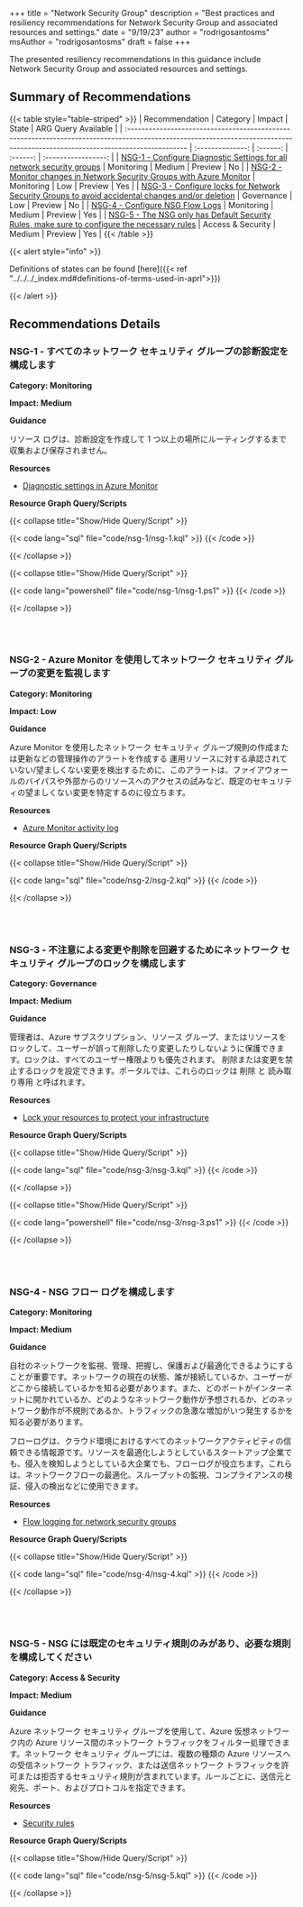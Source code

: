 +++
title = "Network Security Group"
description = "Best practices and resiliency recommendations for Network Security Group and associated resources and settings."
date = "9/19/23"
author = "rodrigosantosms"
msAuthor = "rodrigosantosms"
draft = false
+++

The presented resiliency recommendations in this guidance include Network Security Group and associated resources and settings.

## Summary of Recommendations

{{< table style="table-striped" >}}
| Recommendation                                                                                                                                                                |  Category         |  Impact   |  State     | ARG Query Available |
| :---------------------------------------------------------------------------------------------------------------------------------------------------------------------------- | :--------------:  | :------:  | :------:   | :-----------------: |
| [NSG-1 - Configure Diagnostic Settings for all network security groups](#nsg-1---configure-diagnostic-settings-for-all-network-security-groups)                                               | Monitoring        |  Medium   | Preview    |     No          |
| [NSG-2 - Monitor changes in Network Security Groups with Azure Monitor](#nsg-2---monitor-changes-in-network-security-groups-with-azure-monitor)                               | Monitoring        |     Low   | Preview    |     Yes          |
| [NSG-3 - Configure locks for Network Security Groups to avoid accidental changes and/or deletion](#nsg-3---configure-locks-for-network-security-groups-to-avoid-accidental-changes-andor-deletion)      | Governance        |     Low   | Preview    |     No          |
| [NSG-4 - Configure NSG Flow Logs](#nsg-4---configure-nsg-flow-logs)                                                                     | Monitoring        |  Medium   | Preview    |     Yes         |
| [NSG-5 - The NSG only has Default Security Rules, make sure to configure the necessary rules](#nsg-5---the-nsg-only-has-default-security-rules-make-sure-to-configure-the-necessary-rules)          | Access & Security |  Medium   | Preview    |     Yes          |
{{< /table >}}

{{< alert style="info" >}}

Definitions of states can be found [here]({{< ref "../../../_index.md#definitions-of-terms-used-in-aprl">}})

{{< /alert >}}

## Recommendations Details

### NSG-1 - すべてのネットワーク セキュリティ グループの診断設定を構成します

**Category: Monitoring**

**Impact: Medium**

**Guidance**

リソース ログは、診断設定を作成して 1 つ以上の場所にルーティングするまで収集および保存されません。

**Resources**

- [Diagnostic settings in Azure Monitor](https://learn.microsoft.com/ja-jp/azure/azure-monitor/essentials/diagnostic-settings)

**Resource Graph Query/Scripts**

{{< collapse title="Show/Hide Query/Script" >}}

{{< code lang="sql" file="code/nsg-1/nsg-1.kql" >}} {{< /code >}}

{{< /collapse >}}

{{< collapse title="Show/Hide Query/Script" >}}

{{< code lang="powershell" file="code/nsg-1/nsg-1.ps1" >}} {{< /code >}}

{{< /collapse >}}

<br><br>

### NSG-2 - Azure Monitor を使用してネットワーク セキュリティ グループの変更を監視します

**Category: Monitoring**

**Impact: Low**

**Guidance**

Azure Monitor を使用したネットワーク セキュリティ グループ規則の作成または更新などの管理操作のアラートを作成する 運用リソースに対する承認されていない/望ましくない変更を検出するために、このアラートは、ファイアウォールのバイパスや外部からのリソースへのアクセスの試みなど、既定のセキュリティの望ましくない変更を特定するのに役立ちます。

**Resources**

- [Azure Monitor activity log](https://learn.microsoft.com/ja-jp/azure/azure-monitor/essentials/activity-log?tabs=powershell)

**Resource Graph Query/Scripts**

{{< collapse title="Show/Hide Query/Script" >}}

{{< code lang="sql" file="code/nsg-2/nsg-2.kql" >}} {{< /code >}}

{{< /collapse >}}

<br><br>

### NSG-3 - 不注意による変更や削除を回避するためにネットワーク セキュリティ グループのロックを構成します

**Category: Governance**

**Impact: Medium**

**Guidance**

管理者は、Azure サブスクリプション、リソース グループ、またはリソースをロックして、ユーザーが誤って削除したり変更したりしないように保護できます。ロックは、すべてのユーザー権限よりも優先されます。
削除または変更を禁止するロックを設定できます。ポータルでは、これらのロックは 削除 と 読み取り専用 と呼ばれます。

**Resources**

- [Lock your resources to protect your infrastructure](https://learn.microsoft.com/ja-jp/azure/azure-resource-manager/management/lock-resources?toc=%2Fazure%2Fvirtual-network%2Ftoc.json&tabs=json)

**Resource Graph Query/Scripts**

{{< collapse title="Show/Hide Query/Script" >}}

{{< code lang="sql" file="code/nsg-3/nsg-3.kql" >}} {{< /code >}}

{{< /collapse >}}

{{< collapse title="Show/Hide Query/Script" >}}

{{< code lang="powershell" file="code/nsg-3/nsg-3.ps1" >}} {{< /code >}}

{{< /collapse >}}

<br><br>

### NSG-4 - NSG フロー ログを構成します

**Category: Monitoring**

**Impact: Medium**

**Guidance**

自社のネットワークを監視、管理、把握し、保護および最適化できるようにすることが重要です。ネットワークの現在の状態、誰が接続しているか、ユーザーがどこから接続しているかを知る必要があります。また、どのポートがインターネットに開かれているか、どのようなネットワーク動作が予想されるか、どのネットワーク動作が不規則であるか、トラフィックの急激な増加がいつ発生するかを知る必要があります。

フローログは、クラウド環境におけるすべてのネットワークアクティビティの信頼できる情報源です。リソースを最適化しようとしているスタートアップ企業でも、侵入を検知しようとしている大企業でも、フローログが役立ちます。これらは、ネットワークフローの最適化、スループットの監視、コンプライアンスの検証、侵入の検出などに使用できます。

**Resources**

- [Flow logging for network security groups](https://learn.microsoft.com/ja-jp/azure/network-watcher/network-watcher-nsg-flow-logging-overview)

**Resource Graph Query/Scripts**

{{< collapse title="Show/Hide Query/Script" >}}

{{< code lang="sql" file="code/nsg-4/nsg-4.kql" >}} {{< /code >}}

{{< /collapse >}}

<br><br>

### NSG-5 - NSG には既定のセキュリティ規則のみがあり、必要な規則を構成してください

**Category: Access & Security**

**Impact: Medium**

**Guidance**

Azure ネットワーク セキュリティ グループを使用して、Azure 仮想ネットワーク内の Azure リソース間のネットワーク トラフィックをフィルター処理できます。ネットワーク セキュリティ グループには、複数の種類の Azure リソースへの受信ネットワーク トラフィック、または送信ネットワーク トラフィックを許可または拒否するセキュリティ規則が含まれています。ルールごとに、送信元と宛先、ポート、およびプロトコルを指定できます。

**Resources**

- [Security rules](https://learn.microsoft.com/ja-jp/azure/virtual-network/network-security-groups-overview#security-rules)

**Resource Graph Query/Scripts**

{{< collapse title="Show/Hide Query/Script" >}}

{{< code lang="sql" file="code/nsg-5/nsg-5.kql" >}} {{< /code >}}

{{< /collapse >}}

<br><br>
